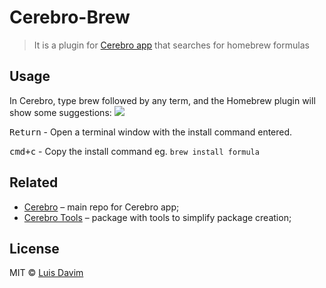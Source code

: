 # Cerebro-Brew

> It is a plugin for [Cerebro app](http://www.cerebroapp.com) that searches for homebrew formulas

## Usage

In Cerebro, type brew followed by any term, and the Homebrew plugin will show some suggestions:
![](screenshot.png)

<kbd>Return</kbd> - Open a terminal window with the install command entered.

<kbd>cmd+c</kbd> - Copy the install command eg. `brew install formula`

## Related

* [Cerebro](https://github.com/cerebroapp/cerebro) – main repo for Cerebro app;
* [Cerebro Tools](https://github.com/cerebroapp/cerebro-tools) – package with tools to simplify package creation;

## License

MIT © [Luis Davim](https://github.com/luisdavim)
